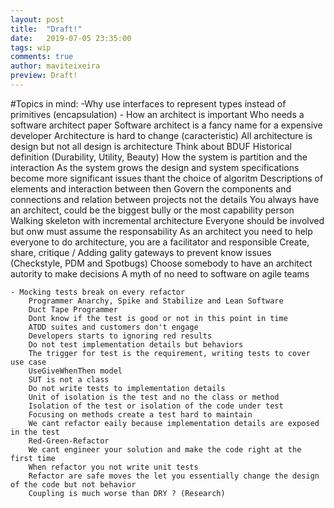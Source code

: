 ```yaml
---
layout: post
title:  "Draft!"
date:   2019-07-05 23:35:00
tags: wip
comments: true
author: maviteixeira
preview: Draft!
---
```


#Topics in mind:
    -Why use interfaces to represent types instead of primitives (encapsulation)
    - How an architect is important
        Who needs a software architect paper
        Software architect is a fancy name for a expensive developer
        Architecture is hard to change (caracteristic)
        All architecture is design but not all design is architecture
        Think about BDUF
        Historical definition (Durability, Utility, Beauty)
        How the system is partition and the interaction
        As the system grows the design and system specifications become more significant issues thant the choice of algoritm
        Descriptions of elements and interaction between then
        Govern the components and connections and relation between projects not the details
        You always have an architect, could be the biggest bully or the most capability person
        Walking skeleton with incremental architecture
        Everyone should be involved but onw must assume the responsability
        As an architect you need to help everyone to do architecture, you are a facilitator and responsible
        Create, share, critique / Adding gality gateways to prevent know issues (Checkstyle, PDM and Spotbugs)
        Choose somebody to have an architect autority to make decisions
        A myth of no need to software on agile teams

    - Mocking tests break on every refactor
        Programmer Anarchy, Spike and Stabilize and Lean Software
        Duct Tape Programmer
        Dont know if the test is good or not in this point in time
        ATDD suites and customers don't engage
        Developers starts to ignoring red results
        Do not test implementation details but behaviors
        The trigger for test is the requirement, writing tests to cover use case
        UseGiveWhenThen model
        SUT is not a class
        Do not write tests to implementation details
        Unit of isolation is the test and no the class or method
        Isolation of the test or isolation of the code under test
        Focusing on methods create a test hard to maintain
        We cant refactor eaily because implementation details are exposed in the test
        Red-Green-Refactor
        We cant engineer your solution and make the code right at the first time
        When refactor you not write unit tests
        Refactor are safe moves the let you essentially change the design of the code but not behavior
        Coupling is much worse than DRY ? (Research)